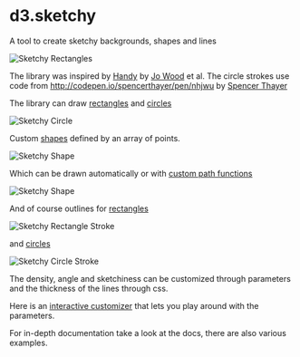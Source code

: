 # d3.sketchy
A tool to create sketchy backgrounds, shapes and lines

![Sketchy Rectangles](https://raw.githubusercontent.com/sebastian-meier/d3.sketchy/master/img/1_rect.png)

The library was inspired by [Handy](http://www.gicentre.net/handy) by [Jo Wood](http://www.gicentre.net/jwo/index/) et al.
The circle strokes use code from http://codepen.io/spencerthayer/pen/nhjwu by [Spencer Thayer](https://github.com/spencerthayer)

The library can draw [rectangles](http://prjcts.sebastianmeier.eu/sketch/examples/index_1.html) and [circles](http://prjcts.sebastianmeier.eu/sketch/examples/index_2.html)

![Sketchy Circle](https://raw.githubusercontent.com/sebastian-meier/d3.sketchy/master/img/2_circle.png)

Custom [shapes](http://prjcts.sebastianmeier.eu/sketch/examples/index_3.html) defined by an array of points.

![Sketchy Shape](https://raw.githubusercontent.com/sebastian-meier/d3.sketchy/master/img/3_1_shape.png)

Which can be drawn automatically or with [custom path functions](http://prjcts.sebastianmeier.eu/sketch/examples/index_4.html)

![Sketchy Shape](https://raw.githubusercontent.com/sebastian-meier/d3.sketchy/master/img/3_2_shape.png)

And of course outlines for [rectangles](http://prjcts.sebastianmeier.eu/sketch/examples/index_5.html)

![Sketchy Rectangle Stroke](https://raw.githubusercontent.com/sebastian-meier/d3.sketchy/master/img/4_rect_stroke.png)

and [circles](http://prjcts.sebastianmeier.eu/sketch/examples/index_6.html)

![Sketchy Circle Stroke](https://raw.githubusercontent.com/sebastian-meier/d3.sketchy/master/img/5_circle_stroke.png)

The density, angle and sketchiness can be customized through parameters and the thickness of the lines through css.

Here is an [interactive customizer](http://prjcts.sebastianmeier.eu/sketch/examples/index_2.html) that lets you play around with the parameters.

For in-depth documentation take a look at the docs, there are also various examples.
